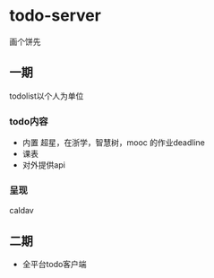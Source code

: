 # todo-server

画个饼先

## 一期

todolist以个人为单位

### todo内容

- 内置 超星，在浙学，智慧树，mooc 的作业deadline
- 课表
- 对外提供api

### 呈现

caldav

## 二期

- 全平台todo客户端